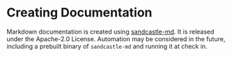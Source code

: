 # Creating Documentation

Markdown documentation is created using [sandcastle-md](https://github.com/maxtoroq/sandcastle-md). It is released under the Apache-2.0 License. Automation may be considered in the future, including a prebuilt binary of `sandcastle-md` and running it at check in.
